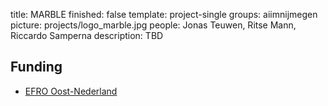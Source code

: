 title: MARBLE
finished: false
template: project-single
groups: aiimnijmegen
picture: projects/logo_marble.jpg
people: Jonas Teuwen, Ritse Mann, Riccardo Samperna
description: TBD


## Funding

* [EFRO Oost-Nederland](https://www.op-oost.eu/)

